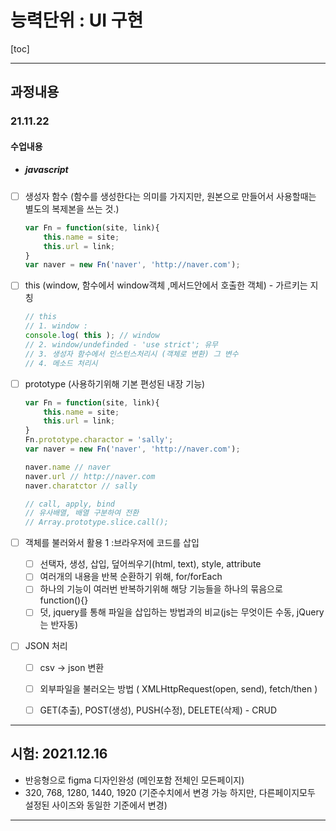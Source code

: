# 능력단위 : UI 구현

[toc]

---

## 과정내용

### 21.11.22

#### 수업내용

- ##### javascript


- [ ] 생성자 함수 (함수를 생성한다는 의미를 가지지만, 원본으로 만들어서 사용할때는 별도의 복제본을 쓰는 것.)

  ``` javascript
  var Fn = function(site, link){
      this.name = site;
      this.url = link;
  }
  var naver = new Fn('naver', 'http://naver.com');
  ```

- [ ] this (window, 함수에서 window객체 ,메서드안에서 호출한 객체) - 가르키는 지칭

  ``` javascript
  // this 
  // 1. window : 
  console.log( this ); // window
  // 2. window/undefinded - 'use strict'; 유무
  // 3. 생성자 함수에서 인스턴스처리시 (객체로 변환) 그 변수
  // 4. 메소드 처리시 
  ```

- [ ] prototype (사용하기위해 기본 편성된 내장 기능)

  ``` javascript
  var Fn = function(site, link){    
      this.name = site;    
      this.url = link;
  }
  Fn.prototype.charactor = 'sally';
  var naver = new Fn('naver', 'http://naver.com');
  
  naver.name // naver
  naver.url // http://naver.com
  naver.charatctor // sally
  
  // call, apply, bind
  // 유사배열, 배열 구분하여 전환
  // Array.prototype.slice.call();
  ```

- [ ] 객체를 불러와서 활용 1 :브라우저에 코드를 삽입

  - [ ] 선택자, 생성, 삽입, 덮어씌우기(html, text), style, attribute
  - [ ] 여러개의 내용을 반복 순환하기 위해, for/forEach
  - [ ] 하나의 기능이 여러번 반복하기위해 해당 기능들을 하나의 묶음으로 function(){}
  - [ ] 덧, jquery를 통해 파일을 삽입하는 방법과의 비교(js는 무엇이든 수동, jQuery는 반자동)

- [ ] JSON 처리

  - [ ] csv -> json 변환
  - [ ] 외부파일을 불러오는 방법 ( XMLHttpRequest(open, send), fetch/then )
  - [ ] GET(추출), POST(생성), PUSH(수정), DELETE(삭제) - CRUD



---

## 시험: 2021.12.16

- 반응형으로 figma 디자인완성 (메인포함 전체인 모든페이지)
- 320, 768, 1280, 1440, 1920 (기준수치에서 변경 가능 하지만, 다른페이지모두 설정된 사이즈와 동일한 기준에서 변경)

---















